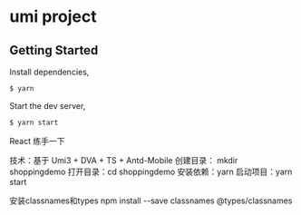 # umi project

## Getting Started

Install dependencies,

```bash
$ yarn
```

Start the dev server,

```bash
$ yarn start
```

React 练手一下

技术：基于 Umi3 + DVA + TS + Antd-Mobile
创建目录： mkdir shoppingdemo
打开目录：cd shoppingdemo
安装依赖：yarn
启动项目：yarn start


安装classnames和types
npm install --save classnames @types/classnames